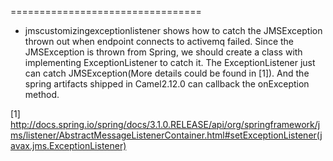 =================================
* jmscustomizingexceptionlistener  shows how to catch the JMSException thrown out when endpoint connects to activemq failed.
Since the JMSException is thrown from Spring, we should create a class with implementing ExceptionListener to catch it.
The ExceptionListener just can catch JMSException(More details could be found in [1]). And the spring artifacts shipped in Camel2.12.0 can callback the onException method.



[1] http://docs.spring.io/spring/docs/3.1.0.RELEASE/api/org/springframework/jms/listener/AbstractMessageListenerContainer.html#setExceptionListener(javax.jms.ExceptionListener)

